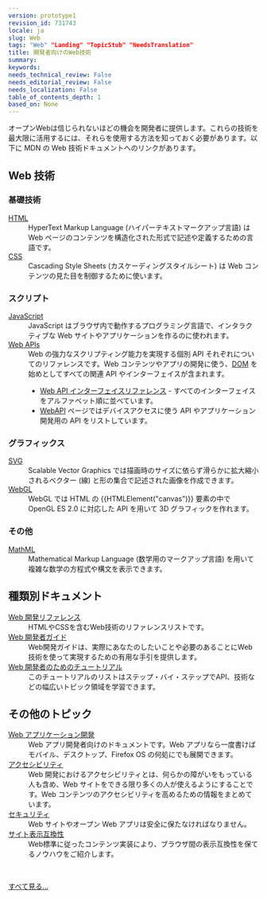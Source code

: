 ```yaml
---
version: prototype1
revision_id: 731743
locale: ja
slug: Web
tags: "Web" "Landing" "TopicStub" "NeedsTranslation"
title: 開発者向けのWeb技術
summary: 
keywords: 
needs_technical_review: False
needs_editorial_review: False
needs_localization: False
table_of_contents_depth: 1
based_on: None
---
```

<p>オープンWebは信じられないほどの機会を開発者に提供します。これらの技術を最大限に活用するには、それらを使用する方法を知っておく必要があります。以下に MDN の Web 技術ドキュメントへのリンクがあります。</p>

<div class="row topicpage-table">
<div class="section">
<h2 class="Documentation" id="Web_.E6.8A.80.E8.A1.93">Web 技術</h2>

<h3 id=".E5.9F.BA.E7.A4.8E.E6.8A.80.E8.A1.93">基礎技術</h3>

<dl>
 <dt><a href="/docs/Web/HTML">HTML</a></dt>
 <dd>HyperText Markup Language (ハイパーテキストマークアップ言語) は Web ページのコンテンツを構造化された形式で記述や定義するための言語です。</dd>
 <dt><a href="/docs/Web/CSS">CSS</a></dt>
 <dd>Cascading Style Sheets (カスケーディングスタイルシート) は Web コンテンツの見た目を制御するために使います。</dd>
</dl>

<h3 id=".E3.82.B9.E3.82.AF.E3.83.AA.E3.83.97.E3.83.88">スクリプト</h3>

<dl>
 <dt><a href="/docs/Web/JavaScript">JavaScript</a></dt>
 <dd>JavaScript はブラウザ内で動作するプログラミング言語で、インタラクティブな Web サイトやアプリケーションを作るのに使われます。</dd>
 <dt><a href="/docs/Web/Reference/API">Web APIs</a></dt>
 <dd>Web の強力なスクリプティング能力を実現する個別 API それぞれについてのリファレンスです。Web コンテンツやアプリの開発に使う、<a href="/docs/DOM">DOM</a> を始めとしてすべての関連 API やインターフェイスが含まれます。</dd>
 <dd>
 <ul>
  <li><a href="/docs/Web/API" title="/en-US/docs/Web/API">Web API インターフェイスリファレンス</a> - すべてのインターフェイスをアルファベット順に並べています。</li>
  <li><a href="/docs/WebAPI">WebAPI</a> ページではデバイスアクセスに使う API やアプリケーション開発用の API をリストしています。</li>
 </ul>
 </dd>
</dl>

<h3 id=".E3.82.B0.E3.83.A9.E3.83.95.E3.82.A3.E3.83.83.E3.82.AF.E3.82.B9">グラフィックス</h3>

<dl>
 <dt><a href="/docs/SVG">SVG</a></dt>
 <dd>Scalable Vector Graphics では描画時のサイズに依らず滑らかに拡大縮小されるベクター (線) と形の集合で記述された画像を作成できます。</dd>
 <dt><a href="/docs/Web/WebGL" title="/en-US/docs/Web/WebGL">WebGL</a></dt>
 <dd>WebGL では HTML の {{HTMLElement("canvas")}} 要素の中で OpenGL ES 2.0 に対応した API を用いて 3D グラフィックを作れます。</dd>
</dl>

<h3 id=".E3.81.9D.E3.81.AE.E4.BB.96">その他</h3>

<dl>
 <dt><a href="/docs/Web/MathML">MathML</a></dt>
 <dd>Mathematical Markup Language (数学用のマークアップ言語) を用いて複雑な数学の方程式や構文を表示できます。</dd>
</dl>
</div>

<div class="section">
<h2 class="Documentation" id=".E7.A8.AE.E9.A1.9E.E5.88.A5.E3.83.89.E3.82.AD.E3.83.A5.E3.83.A1.E3.83.B3.E3.83.88">種類別ドキュメント</h2>

<dl>
 <dt><a href="/ja/docs/Web/Reference" title="Web/Reference">Web 開発リファレンス</a></dt>
 <dd>HTMLやCSSを含むWeb技術のリファレンスリストです。</dd>
 <dt><a href="/ja/docs/Web/Guide" title="https://addons.mozilla.org/en-US/developers/docs/sdk/latest/">Web 開発者ガイド</a></dt>
 <dd>Web開発ガイドは、実際にあなたのしたいことや必要のあることにWeb技術を使って実現するための有用な手引を提供します。</dd>
 <dt><a href="/ja/docs/Web/Tutorials" title="Web/Tutorials">Web 開発者のためのチュートリアル</a></dt>
 <dd>このチュートリアルのリストはステップ・バイ・ステップでAPI、技術などの幅広いトピック領域を学習できます。</dd>
</dl>

<h2 id=".E3.81.9D.E3.81.AE.E4.BB.96.E3.81.AE.E3.83.88.E3.83.94.E3.83.83.E3.82.AF">その他のトピック</h2>

<dl>
 <dt><a href="/docs/Web/Apps">Web アプリケーション開発</a></dt>
 <dd>Web アプリ開発者向けのドキュメントです。Web アプリなら一度書けばモバイル、デスクトップ、Firefox OS の何処にでも展開できます。</dd>
 <dt><a href="/docs/Web/Accessibility">アクセシビリティ</a></dt>
 <dd>Web 開発におけるアクセシビリティとは、何らかの障がいをもっている人も含め、Web サイトをできる限り多くの人が使えるようにすることです。Web コンテンツのアクセシビリティを高めるための情報をまとめています。</dd>
 <dt><a href="/docs/Web/Security">セキュリティ</a></dt>
 <dd>Web サイトやオープン Web アプリは安全に保たなければなりません。</dd>
 <dt><a href="/ja/docs/Web/Compatibility_FAQ">サイト表示互換性</a></dt>
 <dd>Web標準に従ったコンテンツ実装により、ブラウザ間の表示互換性を保てるノウハウをご紹介します。</dd>
</dl>

<dl>
 <dt>&nbsp;</dt>
</dl>
</div>
</div>

<p><span class="alllinks"><a href="/docs/tag/Web">すべて見る...</a></span></p>

